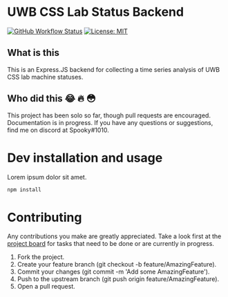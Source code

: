 # UWB CSS Lab Status Backend
<!-- [![Service Status](https://travis-ci.org/NeonWizard/css-lab-status-backend.svg?branch=master)](https://travis-ci.org/NeonWizard/chatzy.py) TODO -->
[![GitHub Workflow Status](https://img.shields.io/github/workflow/status/NeonWizard/css-lab-status-backend/Unit%20Testing)](https://github.com/NeonWizard/css-lab-status-backend)
[![License: MIT](https://img.shields.io/badge/License-MIT-yellow.svg)](https://opensource.org/licenses/MIT)

## What is this
This is an Express.JS backend for collecting a time series analysis of UWB CSS lab machine statuses.

## Who did this 😂 🔥 😳
This project has been solo so far, though pull requests are encouraged. Documentation is in progress. If you have any questions or suggestions, find me on discord at Spooky#1010.

# Dev installation and usage
Lorem ipsum dolor sit amet.

```bash
npm install
```

# Contributing
Any contributions you make are greatly appreciated. Take a look first at the [project board](https://github.com/NeonWizard/css-lab-status-backend/projects/1) for tasks that need to be done or are currently in progress.

1. Fork the project.
2. Create your feature branch (git checkout -b feature/AmazingFeature).
3. Commit your changes (git commit -m 'Add some AmazingFeature').
4. Push to the upstream branch (git push origin feature/AmazingFeature).
5. Open a pull request.
